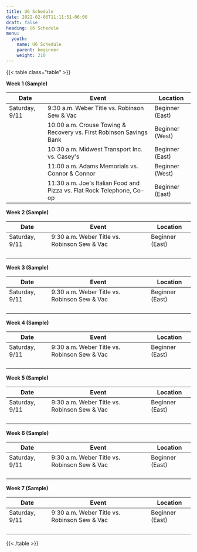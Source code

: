 ```yaml
---
title: U6 Schedule
date: 2022-02-06T11:11:51-06:00
draft: false
heading: U6 Schedule
menu:
  youth:
    name: U6 Schedule
    parent: beginner
    weight: 210
---
```

{{< table class="table" >}}

**Week 1 (Sample)**

| Date           | Event                                                                  | Location        |
| -------------- | ---------------------------------------------------------------------- | --------------- |
| Saturday, 9/11 | 9:30 a.m. Weber Title vs. Robinson Sew & Vac                           | Beginner (East) |
|                | 10:00 a.m. Crouse Towing & Recovery vs. First Robinson Savings Bank    | Beginner (West) |
|                | 10:30 a.m. Midwest Transport Inc. vs. Casey's                          | Beginner (East) |
|                | 11:00 a.m. Adams Memorials vs. Connor & Connor                         | Beginner (West) |
|                | 11:30 a.m. Joe's Italian Food and Pizza vs. Flat Rock Telephone, Co-op | Beginner (East) |

**Week 2 (Sample)**

| Date           | Event                                        | Location        |
| -------------- | -------------------------------------------- | --------------- |
| Saturday, 9/11 | 9:30 a.m. Weber Title vs. Robinson Sew & Vac | Beginner (East) |
|                |                                              |                 |
|                |                                              |                 |
|                |                                              |                 |
|                |                                              |                 |

**Week 3 (Sample)**

| Date           | Event                                        | Location        |
| -------------- | -------------------------------------------- | --------------- |
| Saturday, 9/11 | 9:30 a.m. Weber Title vs. Robinson Sew & Vac | Beginner (East) |
|                |                                              |                 |
|                |                                              |                 |
|                |                                              |                 |
|                |                                              |                 |

**Week 4 (Sample)**

| Date           | Event                                        | Location        |
| -------------- | -------------------------------------------- | --------------- |
| Saturday, 9/11 | 9:30 a.m. Weber Title vs. Robinson Sew & Vac | Beginner (East) |
|                |                                              |                 |
|                |                                              |                 |
|                |                                              |                 |
|                |                                              |                 |

**Week 5 (Sample)**

| Date           | Event                                        | Location        |
| -------------- | -------------------------------------------- | --------------- |
| Saturday, 9/11 | 9:30 a.m. Weber Title vs. Robinson Sew & Vac | Beginner (East) |
|                |                                              |                 |
|                |                                              |                 |
|                |                                              |                 |
|                |                                              |                 |

**Week 6 (Sample)**

| Date           | Event                                        | Location        |
| -------------- | -------------------------------------------- | --------------- |
| Saturday, 9/11 | 9:30 a.m. Weber Title vs. Robinson Sew & Vac | Beginner (East) |
|                |                                              |                 |
|                |                                              |                 |
|                |                                              |                 |
|                |                                              |                 |

**Week 7 (Sample)**

| Date           | Event                                        | Location        |
| -------------- | -------------------------------------------- | --------------- |
| Saturday, 9/11 | 9:30 a.m. Weber Title vs. Robinson Sew & Vac | Beginner (East) |
|                |                                              |                 |
|                |                                              |                 |
|                |                                              |                 |
|                |                                              |                 |

{{< /table >}}